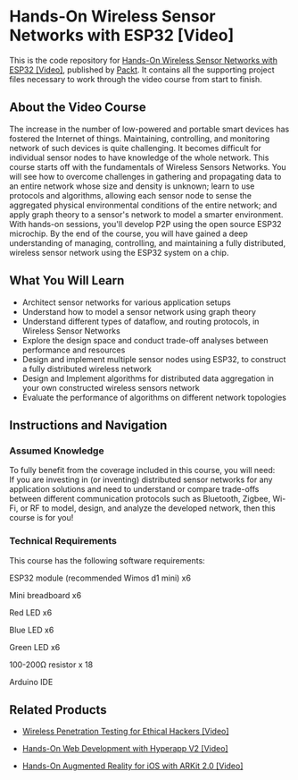 # Hands-On Wireless Sensor Networks with ESP32 [Video]
This is the code repository for [Hands-On Wireless Sensor Networks with ESP32 [Video]](https://www.packtpub.com/networking-and-servers/hands-wireless-sensor-networks-esp32-video), published by [Packt](https://www.packtpub.com/?utm_source=github). It contains all the supporting project files necessary to work through the video course from start to finish.
## About the Video Course
The increase in the number of low-powered and portable smart devices has fostered the Internet of things. Maintaining, controlling, and monitoring network of such devices is quite challenging. It becomes difficult for individual sensor nodes to have knowledge of the whole network. 
This course starts off with the fundamentals of Wireless Sensors Networks. You will see how to overcome challenges in gathering and propagating data to an entire network whose size and density is unknown; learn to use protocols and algorithms, allowing each sensor node to sense the aggregated physical environmental conditions of the entire network; and apply graph theory to a sensor's network to model a smarter environment. With hands-on sessions, you'll develop P2P using the open source ESP32 microchip. 
By the end of the course, you will have gained a deep understanding of managing, controlling, and maintaining a fully distributed, wireless sensor network using the ESP32 system on a chip.

<H2>What You Will Learn</H2>
<DIV class=book-info-will-learn-text>
<UL>
<LI>Architect sensor networks for various application setups
<LI>Understand how to model a sensor network using graph theory
<LI>Understand different types of dataflow, and routing protocols, in Wireless Sensor Networks
<LI>Explore the design space and conduct trade-off analyses between performance and resources
<LI>Design and implement multiple sensor nodes using ESP32, to construct a fully distributed wireless network 
<LI>Design and Implement algorithms for distributed data aggregation in your own constructed wireless sensors network
<LI>Evaluate the performance of algorithms on different network topologies </LI></UL></DIV>

## Instructions and Navigation
### Assumed Knowledge
To fully benefit from the coverage included in this course, you will need:<br/>
 If you are investing in (or inventing) distributed sensor networks for any application solutions and need to understand or compare trade-offs between different communication protocols such as Bluetooth, Zigbee, Wi-Fi, or RF to model, design, and analyze the developed network, then this course is for you!
### Technical Requirements
This course has the following software requirements:<br/>

ESP32 module (recommended Wimos d1 mini) x6

Mini breadboard x6

Red LED x6

Blue LED x6

Green LED x6

100-200Ω resistor x 18

Arduino IDE

## Related Products
* [Wireless Penetration Testing for Ethical Hackers [Video]](https://www.packtpub.com/networking-and-servers/wireless-penetration-testing-ethical-hackers-video)

* [Hands-On Web Development with Hyperapp V2 [Video]](https://www.packtpub.com/application-development/hands-web-development-hyperapp-v2-video)

* [Hands-On Augmented Reality for iOS with ARKit 2.0 [Video]](https://www.packtpub.com/application-development/hands-augmented-reality-ios-arkit-20-video)

